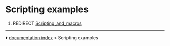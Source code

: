 # Scripting examples
1.  REDIRECT [Scripting_and_macros](Scripting_and_macros.md)



---
⏵ [documentation index](../README.md) > Scripting examples
